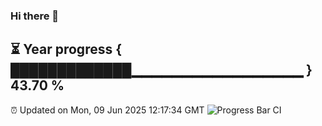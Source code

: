 ### Hi there 👋
⏳ Year progress { █████████████▁▁▁▁▁▁▁▁▁▁▁▁▁▁▁▁▁ } 43.70 %
---
⏰ Updated on Mon, 09 Jun 2025 12:17:34 GMT
![Progress Bar CI](https://github.com/Moyi321/Moyi321/workflows/Progress%20Bar%20CI/badge.svg)
